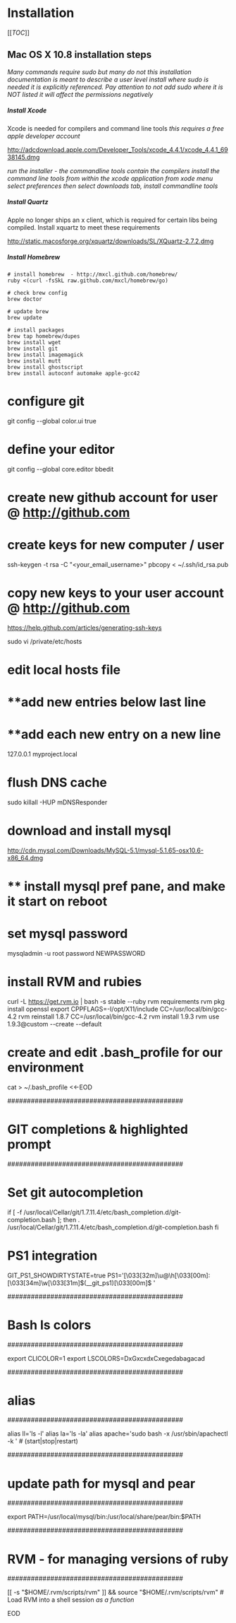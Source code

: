 # Installation

[[_TOC_]]

## Mac OS X 10.8 installation steps


*Many commands require sudo but many do not this installation documentation is meant to describe a user level install where sudo is needed it is explicitly referenced. Pay attention to not add sudo where it is NOT listed it will affect the permissions negatively*


##### Install Xcode
Xcode is needed for compilers and command line tools 
*this requires a free apple developer account*

http://adcdownload.apple.com/Developer_Tools/xcode_4.4.1/xcode_4.4.1_6938145.dmg

*run the installer - the commandline tools contain the compilers 
install the command line tools from within the xcode application
from xode menu select preferences then select downloads tab, install commandline tools*

##### Install Quartz 
Apple no longer ships an x client, which is required for certain libs being compiled. 
Install xquartz to meet these requirements

http://static.macosforge.org/xquartz/downloads/SL/XQuartz-2.7.2.dmg

##### Install Homebrew

```
# install homebrew  - http://mxcl.github.com/homebrew/
ruby <(curl -fsSkL raw.github.com/mxcl/homebrew/go)
```

```
# check brew config
brew doctor

# update brew
brew update

# install packages
brew tap homebrew/dupes
brew install wget
brew install git
brew install imagemagick
brew install mutt
brew install ghostscript
brew install autoconf automake apple-gcc42
```

# configure git
git config --global color.ui true
# define your editor
git config --global core.editor bbedit

# create new github account for user @ http://github.com

# create keys for new computer / user
 ssh-keygen -t rsa -C "<your_email_username>"
 pbcopy < ~/.ssh/id_rsa.pub

# copy new keys to your user account @ http://github.com
https://help.github.com/articles/generating-ssh-keys

sudo vi /private/etc/hosts 

# edit local hosts file 
# **add new entries below last line 
# **add each new entry on a new line 
127.0.0.1 myproject.local  

# flush DNS cache
sudo killall -HUP mDNSResponder 

# download and install mysql 
http://cdn.mysql.com/Downloads/MySQL-5.1/mysql-5.1.65-osx10.6-x86_64.dmg

# ** install mysql pref pane, and make it start on reboot 

# set mysql password
mysqladmin -u root password NEWPASSWORD

# install RVM and rubies 
curl -L https://get.rvm.io | bash -s stable --ruby
rvm requirements
rvm pkg install openssl
export CPPFLAGS=-I/opt/X11/include
CC=/usr/local/bin/gcc-4.2 rvm reinstall 1.8.7
CC=/usr/local/bin/gcc-4.2 rvm install 1.9.3
rvm use 1.9.3@custom --create --default

# create and edit .bash_profile for our environment

cat > ~/.bash_profile <<-EOD

#############################################
# GIT completions & highlighted prompt 
#############################################

# Set git autocompletion
if [ -f /usr/local/Cellar/git/1.7.11.4/etc/bash_completion.d/git-completion.bash ]; then
  . /usr/local/Cellar/git/1.7.11.4/etc/bash_completion.d/git-completion.bash 
fi

# PS1 integration
GIT_PS1_SHOWDIRTYSTATE=true
PS1='\[\033[32m\]\u@\h\[\033[00m\]:\[\033[34m\]\w\[\033[31m\]$(__git_ps1)\[\033[00m\]\$ '

#############################################
# Bash ls colors
#############################################

export CLICOLOR=1
export LSCOLORS=DxGxcxdxCxegedabagacad


#############################################
# alias
#############################################

alias ll='ls -l'
alias la='ls -la'
alias apache='sudo bash -x /usr/sbin/apachectl -k ' # (start|stop|restart)

#############################################
# update path for mysql and pear
#############################################

export PATH=/usr/local/mysql/bin:/usr/local/share/pear/bin:$PATH

#############################################
# RVM - for managing versions of ruby
#############################################

[[ -s "$HOME/.rvm/scripts/rvm" ]] && source "$HOME/.rvm/scripts/rvm" # Load RVM into a shell session *as a function*

EOD
```